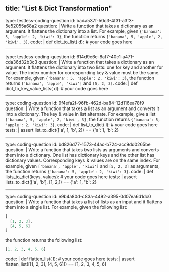 title: "List & Dict Transformation"
---
type: testless-coding-question
id: bada537f-50c3-4f31-a3f3-5e52055a68a2
question: |
  Write a function that takes a dictionary as an argument. It flattens the dictionary into a list. For example, given `{'banana': 5, 'apple': 2, 'kiwi': 3}`, the function returns `['banana', 5, 'apple', 2, 'kiwi', 3]`.
code: |
  def dict_to_list( d):
    # your code goes here

---
type: testless-coding-question
id: 614d9e6e-8af7-40c1-a471-cda36d32b3c3
question: |
  Write a function that takes a dictionary as an argument. It flattens the dictionary into two lists: one for key and another for value. The index number for corresponding key & value must be the same. For example, given `{'banana': 5, 'apple': 2, 'kiwi': 3}`, the function returns `['banana', 'apple', 'kiwi']` and `[5, 2, 3]`.
code: |
  def dict_to_key_value_lists( d):
    # your code goes here

---
type: coding-question
id: 9f4efa2f-96fb-462d-ba84-12d116ea78f9
question: |
  Write a function that takes a list as an argument and converts it into a dictionary. The key & value in list alternate. For example, give a list `['banana', 5, 'apple', 2, 'kiwi', 3]`, the function returns `{'banana': 5, 'apple': 2, 'kiwi': 3}`.
code: |
  def list_to_dict( l):
    # your code goes here
tests: |
  assert list_to_dict(['a', 1, 'b', 2]) == {'a': 1, 'b': 2}

---
type: coding-question
id: bd826d77-1573-44ac-b724-acc9dd0265be
question: |
  Write a function that takes two lists as arguments and converts them into a dictionary. One list has dictionary keys and the other list has dictionary values. Corresponding keys & values are on the same index. For example, given `['banana', 'apple', 'kiwi']` and `[5, 2, 3]` as arguments, the function returns `{'banana': 5, 'apple': 2, 'kiwi': 3}`.
code: |
  def lists_to_dict(keys, values):
    # your code goes here
tests: |
  assert lists_to_dict(['a', 'b'], [1, 2,]) == {'a': 1, 'b': 2}

---
type: coding-question
id: e9b4a80d-c83a-4492-a395-0d07ea6d1dc0
question: |
  Write a function that takes a list of lists as an input and it flattens them into a single list. For example, given the following list:
  ```Python
  [
    [1, 2, 3],
    [4, 5, 6]
  ]
  ```
  the function returns the following list:
  ```Python
  [1, 2, 3, 4, 5, 6]
  ```
code: |
  def flatten_list( l):
    # your code goes here
tests: |
  assert flatten_list([[1, 2, 3], [4, 5, 6]]) == [1, 2, 3, 4, 5, 6]
